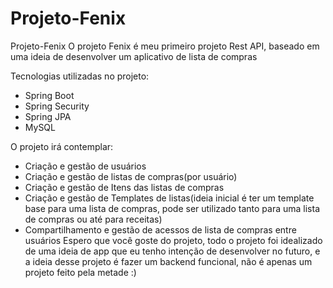 # Projeto-Fenix

Projeto-Fenix
O projeto Fenix é meu primeiro projeto Rest API, baseado em uma ideia de desenvolver um aplicativo de lista de compras

Tecnologias utilizadas no projeto:

* Spring Boot
* Spring Security
* Spring JPA
* MySQL
  
O projeto irá contemplar:

* Criação e gestão de usuários
* Criação e gestão de listas de compras(por usuário)
* Criação e gestão de Itens das listas de compras
* Criação e gestão de Templates de listas(ideia inicial é ter um template base para uma lista de compras, pode ser utilizado tanto para uma lista de compras ou até para receitas)
* Compartilhamento e gestão de acessos de lista de compras entre usuários
Espero que você goste do projeto, todo o projeto foi idealizado de uma ideia de app que eu tenho intenção de desenvolver no futuro, e a ideia desse projeto é fazer um backend funcional, não é apenas um projeto feito pela metade :)
